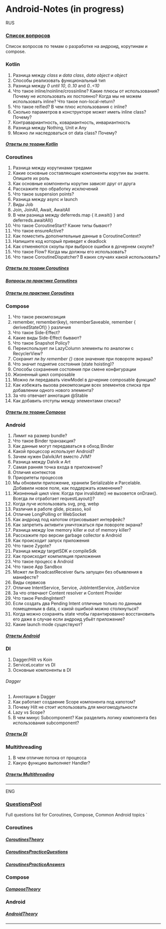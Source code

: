 # Android-Notes (in  progress)

RUS

### [Список вопросов](QuestionsPool_ru.md)
Список вопросов по темам о разработке на андроид, корутинам и compose.

### Kotlin
1) Разница между *class* и *data class*,  *data object* и *object*
2) Способы реализовать функциональный тип
3) Разница между *0 until 10*, *0..10* and *0..<10*
4) Что такое inline/noinline/crossinline? Какие плюсы от использования? Почему не использовать их постоянно? Когда мы не можем использовать inline? Что такое non-local-return?
5) Что такое reified? В чем плюс использования с inline?
6) Сколько параметров в конструкторе может иметь inline class? Почему?
7) Контравариантность, ковариантность, инвариантность
8) Разница между Nothing, Unit и Any
9) Можно ли наследоваться от data class? Почему?
##### [Ответы по теории Kotlin](src/ktl/KotlinTheory_ru.md)


### Coroutines

1) Разница между корутинами тредами
2) Какие основные составляющие компоненты корутин вы знаете. Опишите их роль
3) Как основные компоненты корутин зависят друг от друга
4) Расскажите про обработку исключений
5) Что такое suspension points?
6) Разница между async и launch
7) Виды Job
8) Join, JoinAll, Await, AwaitAll
9) В чем разница между deferreds.map { it.await() } and deferreds.awaitAll()
10) Что такое CoroutineStart? Какие типы бывают?
11) Что такое ensureActive? 
12) Как поместить дополнительные данные в CoroutineContext?
13) Напишите код который приведет к deadlock
14) Как отменяются скоупы при выбросе ошибки в дочернем скоупе? 
15) Что такое Flow? Когда мы должны его использовать?
16) Что такое CoroutineDispatcher? В каких случаях какой использовать?

##### [Ответы по теории Coroutines](src/coroutines/ru/CoroutinesTheory_ru.md)
##### [Вопросы по практике Coroutines](src/coroutines/CoroutinesPracticeQuestions.kt)
##### [Ответы по практике Coroutines](src/coroutines/eng/CoroutinesPracticeAnswers_eng.md)

### Compose
1) Что такое рекомпозиция
2) remember, remember(key), rememberSaveable, remember { derivedStateOf() } различия
3) Что такое Side-Effect?
4) Какие виды Side-Effect бывают?
5) Что такое Snapshot Policy? 
6) Переиспользует ли LazyColumn элементы по аналогии с RecyclerView?
7) Сохранит ли _by remember {}_ свое значение при повороте экрана?
8) Что значит поднятие состояния (state hoisting)?
9) Способы сохранения состояния при смене конфигурации 
10) Жизненный цикл composable
11) Можно ли передавать viewModel в дочерние composable функции?
12) Как избежать вызова рекомпозиции всех элементов списка при добавлении одного нового элемента?
13) За что отвечает аннотация @Stable
14) Как добавить отступы между элементами списка?
##### [Ответы по теории Compose](src/compose/eng/ComposeTheory_eng.md)

### Android
1) Лимит на размер bundle?
2) Что такое Binder транзакция?
3) Как данные могут передаваться в обход Binder
4) Какой процессор использует Android?
5) Зачем нужен Dalvik/Art вместо JVM?
6) Разница между Dalvik и Art
7) Самая ранняя точка входа в приложение?
8) Отличия контекстов
9) Приоритеты процессов
10) Мы обновили приложение, хранили Serializable и Parcelable. Добавили новое поле, как поддержать изменение?
11) Жизненный цикл view. Когда при invalidate() не вызовется onDraw(). Всегда ли отработает requestLayout()?
12) Когда луче использовать svg, png, webp
13) Различия в работе glide, picasso, koil
14) Отличие LongPolling от WebSocket
15) Как андроид под капотом отрисовывает интерфейс?
16) Как запретить активити уничтожаться при повороте экрана?
17) Разница между low memory killer и out of memory killer?
18) Расскажите про версии garbage collector в Android
19) Как происходит запуск приложения
20) Что такое Zygote?
21) Разница между targetSDK и compileSdk 
22) Как происходит компиляция приложения
23) Что такое процесс в Android
24) Что такое App Sandbox 
25) Может ли BroadcastReceiver быть запущен без объявления в манифесте? 
26) Виды сервисов 
27) Отличие IntentService, Service, JobIntentService, JobService
28) За что отвечают Content resolver и Content Provider
29) Что такое PendingIntent? 
30) Если создать два Pending Intent отличные только по данным помещенным в data, с какой ошибкой можно столкнуться?
31) Когда можно сохранять state чтобы гарантированно восстановить его даже в случае если андроид убьёт приложение?
32) Какие launch mode существуют?
##### [Ответы Android](src/common_android/eng/CommonAndroid_eng.md)


### DI
1) Dagger/Hilt vs Koin
2) ServiceLocator vs DI 
3) Основные компоненты в DI
###### Dagger
1) Аннотации в Dagger
2) Как работает создаение Scope компонента под капотом?
3) Почему Hilt не стоит использовать для многомодульности
4) Lazy vs Scope?
5) В чем минус Subcomponent? Как разделить логику компонента без использования subcomponent?

##### [Ответы DI](src/di/ru/DI_ru.md)

### Multithreading

1) В чем отличие потока от процесса
2) Какую функцию выполняет Handler?

##### [Ответы Multithreading](src/multithreading/ru/Multithreading_ru.md)
***

ENG

### [QuestionsPool](QuestionsPool_eng.md)
Full questions list for Coroutines, Compose, Common Android topics
`

### Coroutines
##### [CoroutinesTheory](src/coroutines/eng/CoroutinesTheory_eng.md)
##### [CoroutinesPracticeQuestions](src/coroutines/CoroutinesPracticeQuestions.kt)
##### [CoroutinesPracticeAnswers](src/coroutines/eng/CoroutinesPracticeAnswers_eng.md)

### Compose
##### [ComposeTheory](src/compose/eng/ComposeTheory_eng.md)

### Android
##### [AndroidTheory](src/common_android/eng/CommonAndroid_eng.md)

****
